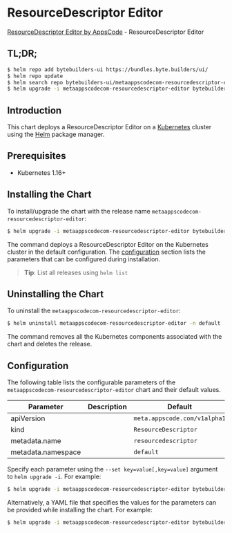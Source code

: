 # ResourceDescriptor Editor

[ResourceDescriptor Editor by AppsCode](https://byte.builders) - ResourceDescriptor Editor

## TL;DR;

```bash
$ helm repo add bytebuilders-ui https://bundles.byte.builders/ui/
$ helm repo update
$ helm search repo bytebuilders-ui/metaappscodecom-resourcedescriptor-editor --version=v0.11.0
$ helm upgrade -i metaappscodecom-resourcedescriptor-editor bytebuilders-ui/metaappscodecom-resourcedescriptor-editor -n default --create-namespace --version=v0.11.0
```

## Introduction

This chart deploys a ResourceDescriptor Editor on a [Kubernetes](http://kubernetes.io) cluster using the [Helm](https://helm.sh) package manager.

## Prerequisites

- Kubernetes 1.16+

## Installing the Chart

To install/upgrade the chart with the release name `metaappscodecom-resourcedescriptor-editor`:

```bash
$ helm upgrade -i metaappscodecom-resourcedescriptor-editor bytebuilders-ui/metaappscodecom-resourcedescriptor-editor -n default --create-namespace --version=v0.11.0
```

The command deploys a ResourceDescriptor Editor on the Kubernetes cluster in the default configuration. The [configuration](#configuration) section lists the parameters that can be configured during installation.

> **Tip**: List all releases using `helm list`

## Uninstalling the Chart

To uninstall the `metaappscodecom-resourcedescriptor-editor`:

```bash
$ helm uninstall metaappscodecom-resourcedescriptor-editor -n default
```

The command removes all the Kubernetes components associated with the chart and deletes the release.

## Configuration

The following table lists the configurable parameters of the `metaappscodecom-resourcedescriptor-editor` chart and their default values.

|     Parameter      | Description |                 Default                 |
|--------------------|-------------|-----------------------------------------|
| apiVersion         |             | <code>meta.appscode.com/v1alpha1</code> |
| kind               |             | <code>ResourceDescriptor</code>         |
| metadata.name      |             | <code>resourcedescriptor</code>         |
| metadata.namespace |             | <code>default</code>                    |


Specify each parameter using the `--set key=value[,key=value]` argument to `helm upgrade -i`. For example:

```bash
$ helm upgrade -i metaappscodecom-resourcedescriptor-editor bytebuilders-ui/metaappscodecom-resourcedescriptor-editor -n default --create-namespace --version=v0.11.0 --set apiVersion=meta.appscode.com/v1alpha1
```

Alternatively, a YAML file that specifies the values for the parameters can be provided while
installing the chart. For example:

```bash
$ helm upgrade -i metaappscodecom-resourcedescriptor-editor bytebuilders-ui/metaappscodecom-resourcedescriptor-editor -n default --create-namespace --version=v0.11.0 --values values.yaml
```
